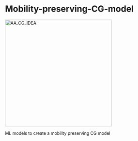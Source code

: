 # Mobility-preserving-CG-model
<img width="352" alt="AA_CG_IDEA" src="https://user-images.githubusercontent.com/51357825/156763486-87ae9447-bc03-4559-83ff-5c157110cb8b.png">

 ML models to create a mobility preserving CG model
